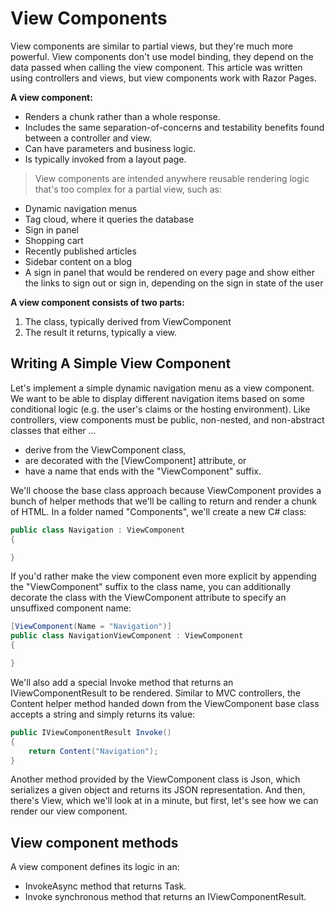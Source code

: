 # View Components

View components are similar to partial views, but they're much more powerful. View components don't use model binding, they depend on the data passed when calling the view component. This article was written using controllers and views, but view components work with Razor Pages.

**A view component:**

* Renders a chunk rather than a whole response.
* Includes the same separation-of-concerns and testability benefits found between a controller and view.
* Can have parameters and business logic.
* Is typically invoked from a layout page.

>View components are intended anywhere reusable rendering logic that's too complex for a partial view, such as:

* Dynamic navigation menus
* Tag cloud, where it queries the database
* Sign in panel
* Shopping cart
* Recently published articles
* Sidebar content on a blog
* A sign in panel that would be rendered on every page and show either the links to sign out or sign in, depending on the sign in state of the user

**A view component consists of two parts:**

1. The class, typically derived from ViewComponent
2. The result it returns, typically a view. 

## Writing A Simple View Component
Let's implement a simple dynamic navigation menu as a view component. We want to be able to display different navigation items based on some conditional logic (e.g. the user's claims or the hosting environment). Like controllers, view components must be public, non-nested, and non-abstract classes that either …

* derive from the ViewComponent class,
* are decorated with the [ViewComponent] attribute, or
* have a name that ends with the "ViewComponent" suffix.

We'll choose the base class approach because ViewComponent provides a bunch of helper methods that we'll be calling to return and render a chunk of HTML. In a folder named "Components", we'll create a new C# class:

```C#
public class Navigation : ViewComponent
{

}
```
If you'd rather make the view component even more explicit by appending the "ViewComponent" suffix to the class name, you can additionally decorate the class with the ViewComponent attribute to specify an unsuffixed component name:

```C#
[ViewComponent(Name = "Navigation")]
public class NavigationViewComponent : ViewComponent
{

}
```

We'll also add a special Invoke method that returns an IViewComponentResult to be rendered. Similar to MVC controllers, the Content helper method handed down from the ViewComponent base class accepts a string and simply returns its value:
```C#
public IViewComponentResult Invoke()
{
    return Content("Navigation");
}
```

Another method provided by the ViewComponent class is Json, which serializes a given object and returns its JSON representation. And then, there's View, which we'll look at in a minute, but first, let's see how we can render our view component.


## View component methods
A view component defines its logic in an:

* InvokeAsync method that returns Task<IViewComponentResult>.
* Invoke synchronous method that returns an IViewComponentResult.